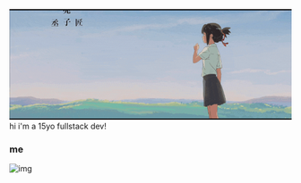 <img src="https://github.com/MayMeow/MayMeow/raw/master/mm.gif" alt="drawing"/> 
hi i'm a 15yo fullstack dev!

### me
![img](https://c4.wallpaperflare.com/wallpaper/286/891/609/anime-c-programming-blue-eyes-book-cover-hd-wallpaper-thumb.jpg)
